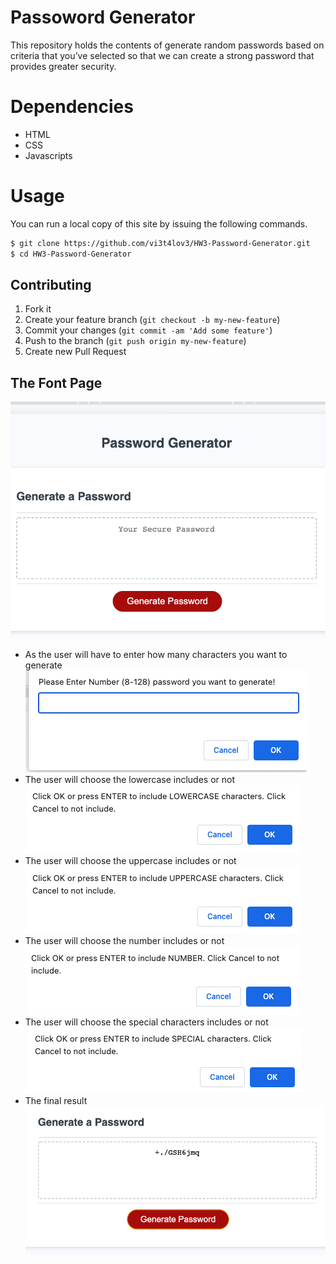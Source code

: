 # Passoword Generator
This repository holds the contents of generate random passwords based on criteria that you’ve selected so that we can create a strong password that provides greater security.
# Dependencies
 - HTML
 - CSS
 - Javascripts
 # Usage
 You can run a local copy of this site by issuing the following commands. 
```bash
$ git clone https://github.com/vi3t4lov3/HW3-Password-Generator.git
$ cd HW3-Password-Generator
```
## Contributing
1. Fork it
2. Create your feature branch (`git checkout -b my-new-feature`)
3. Commit your changes (`git commit -am 'Add some feature'`)
4. Push to the branch (`git push origin my-new-feature`)
5. Create new Pull Request
## The Font Page
![imagename](./img/Fontpage.png)
- As the user will have to enter how many characters you want to generate
![imagename](./img/img1.png)
- The user will choose the lowercase includes or not
![imagename](./img/img2.png)
- The user will choose the uppercase includes or not
![imagename](./img/img3.png)
- The user will choose the number includes or not
![imagename](./img/img4.png)
- The user will choose the special characters includes or not
  ![imagename](./img/img5.png)
- The final result
  ![imagename](./img/img6.png)